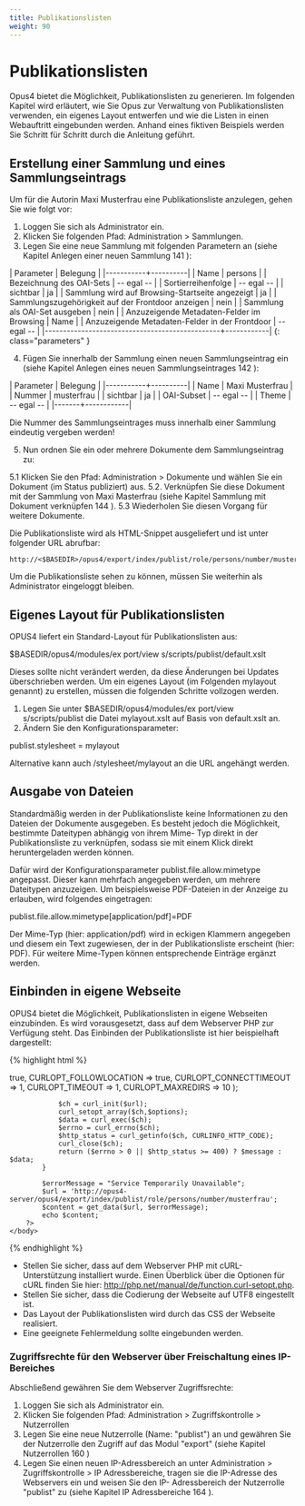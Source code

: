 ```yaml
---
title: Publikationslisten
weight: 90
---
```


# Publikationslisten

Opus4 bietet die Möglichkeit, Publikationslisten zu generieren. Im folgenden Kapitel wird erläutert,
wie Sie Opus zur Verwaltung von Publikationslisten verwenden, ein eigenes Layout entwerfen und
wie die Listen in einen Webauftritt eingebunden werden. Anhand eines fiktiven Beispiels werden Sie
Schritt für Schritt durch die Anleitung geführt.

## Erstellung einer Sammlung und eines Sammlungseintrags

Um für die Autorin Maxi Musterfrau eine Publikationsliste anzulegen, gehen Sie wie folgt vor:

1. Loggen Sie sich als Administrator ein.
2. Klicken Sie folgenden Pfad: Administration > Sammlungen.
3. Legen Sie eine neue Sammlung mit folgenden Parametern an (siehe Kapitel Anlegen einer neuen
Sammlung 141 ):

| Parameter | Belegung |
|-----------+----------|
| Name | persons |
| Bezeichnung des OAI-Sets | -- egal -- |
| Sortierreihenfolge | -- egal -- |
| sichtbar | ja |
| Sammlung wird auf Browsing-Startseite angezeigt | ja |
| Sammlungszugehörigkeit auf der Frontdoor anzeigen | nein |
| Sammlung als OAI-Set ausgeben | nein |
| Anzuzeigende Metadaten-Felder im Browsing | Name |
| Anzuzeigende Metadaten-Felder in der Frontdoor | -- egal -- |
|------------------------------------------------+------------|
{: class="parameters" }

4. Fügen Sie innerhalb der Sammlung einen neuen Sammlungseintrag ein (siehe Kapitel Anlegen
eines neuen Sammlungseintrages 142 ):

| Parameter | Belegung |
|-----------+----------|
| Name | Maxi Musterfrau |
| Nummer | musterfrau |
| sichtbar | ja |
| OAI-Subset | -- egal -- |
| Theme | -- egal -- |
|-------+------------|

<p class="warning">
Die Nummer des Sammlungseintrages muss innerhalb einer Sammlung eindeutig vergeben werden!
</p>

5. Nun ordnen Sie ein oder mehrere Dokumente dem Sammlungseintrag zu:

  5.1 Klicken Sie den Pfad: Administration > Dokumente und wählen Sie ein Dokument (im Status
publiziert) aus.
  5.2. Verknüpfen Sie diese Dokument mit der Sammlung von Maxi Masterfrau (siehe Kapitel
Sammlung mit Dokument verknüpfen 144 ).
  5.3 Wiederholen Sie diesen Vorgang für weitere Dokumente.

Die Publikationsliste wird als HTML-Snippet ausgeliefert und ist unter folgender URL abrufbar:

```
http://<$BASEDIR>/opus4/export/index/publist/role/persons/number/musterfrau
```

<p class="warning">
Um die Publikationsliste sehen zu können, müssen Sie weiterhin als Administrator eingeloggt
bleiben.
</p>

## Eigenes Layout für Publikationslisten

OPUS4 liefert ein Standard-Layout für Publikationslisten aus:

$BASEDIR/opus4/modules/ex port/view s/scripts/publist/default.xslt

Dieses sollte nicht verändert werden, da diese Änderungen bei Updates überschrieben werden. Um
ein eigenes Layout (im Folgenden mylayout genannt) zu erstellen, müssen die folgenden Schritte
vollzogen werden.

1. Legen Sie unter $BASEDIR/opus4/modules/ex port/view s/scripts/publist die Datei
mylayout.xslt auf Basis von default.xslt an.
2. Ändern Sie den Konfigurationsparameter:

publist.stylesheet = mylayout

<p class="info">
Alternative kann auch /stylesheet/mylayout an die URL angehängt werden.
</p>

## Ausgabe von Dateien

Standardmäßig werden in der Publikationsliste keine Informationen zu den Dateien der Dokumente
ausgegeben. Es besteht jedoch die Möglichkeit, bestimmte Dateitypen abhängig von ihrem Mime-
Typ direkt in der Publikationsliste zu verknüpfen, sodass sie mit einem Klick direkt heruntergeladen
werden können.

Dafür wird der Konfigurationsparameter publist.file.allow.mimetype angepasst. Dieser kann mehrfach
angegeben werden, um mehrere Dateitypen anzuzeigen. Um beispielsweise PDF-Dateien in der
Anzeige zu erlauben, wird folgendes eingetragen:

publist.file.allow.mimetype[application/pdf]=PDF

Der Mime-Typ (hier: application/pdf) wird in eckigen Klammern angegeben und diesem ein Text
zugewiesen, der in der Publikationsliste erscheint (hier: PDF). Für weitere Mime-Typen können
entsprechende Einträge ergänzt werden.

## Einbinden in eigene Webseite

OPUS4 bietet die Möglichkeit, Publikationslisten in eigene Webseiten einzubinden. Es wird
vorausgesetzt, dass auf dem Webserver PHP zur Verfügung steht. Das Einbinden der
Publikationsliste ist hier beispielhaft dargestellt:

{% highlight html %}
<html>
    <head>
        <meta http-equiv="Content-Type" content="text/html; charset=UTF-8" />
        <link rel="stylesheet" type="text/css" href="mylayout.css">
    </head>
    <body>
        <?php
            function get_data($url, $message) {
                $options = array(
                    CURLOPT_RETURNTRANSFER => true,
                    CURLOPT_FOLLOWLOCATION => true,
                    CURLOPT_CONNECTTIMEOUT => 1,
                    CURLOPT_TIMEOUT        => 1,
                    CURLOPT_MAXREDIRS      => 10
                );

                $ch = curl_init($url);
                curl_setopt_array($ch,$options);
                $data = curl_exec($ch);
                $errno = curl_errno($ch);
                $http_status = curl_getinfo($ch, CURLINFO_HTTP_CODE);
                curl_close($ch);
                return ($errno > 0 || $http_status >= 400) ? $message : $data;
            }

            $errorMessage = "Service Temporarily Unavailable";
            $url = 'http://opus4-server/opus4/export/index/publist/role/persons/number/musterfrau';
            $content = get_data($url, $errorMessage);
            echo $content;
        ?>
    </body>
</html>
{% endhighlight %}


- Stellen Sie sicher, dass auf dem Webserver PHP mit cURL-Unterstützung installiert wurde.
  Einen Überblick über die Optionen für cURL finden Sie hier: http://php.net/manual/de/function.curl-setopt.php.
- Stellen Sie sicher, dass die Codierung der Webseite auf UTF8 eingestellt ist.
- Das Layout der Publikationslisten wird durch das CSS der Webseite realisiert.
- Eine geeignete Fehlermeldung sollte eingebunden werden.

### Zugriffsrechte für den Webserver über Freischaltung eines IP-Bereiches

Abschließend gewähren Sie dem Webserver Zugriffsrechte:

1. Loggen Sie sich als Administrator ein.
2. Klicken Sie folgenden Pfad: Administration > Zugriffskontrolle > Nutzerrollen
3. Legen Sie eine neue Nutzerrolle (Name: "publist") an und gewähren Sie der Nutzerrolle den Zugriff
   auf das Modul "export" (siehe Kapitel Nutzerrollen 160 )
4. Legen Sie einen neuen IP-Adressbereich an unter Administration > Zugriffskontrolle > IP
   Adressbereiche, tragen sie die IP-Adresse des Webservers ein und weisen Sie den IP-
   Adressbereich der Nutzerrolle "publist" zu (siehe Kapitel IP Adressbereiche 164 ).
